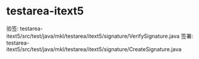 # testarea-itext5
验签: testarea-itext5/src/test/java/mkl/testarea/itext5/signature/VerifySignature.java
签署: testarea-itext5/src/test/java/mkl/testarea/itext5/signature/CreateSignature.java
